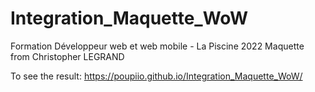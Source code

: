 # Integration_Maquette_WoW
Formation Développeur web et web mobile - La Piscine 2022
Maquette from Christopher LEGRAND


To see the result: https://poupiio.github.io/Integration_Maquette_WoW/
